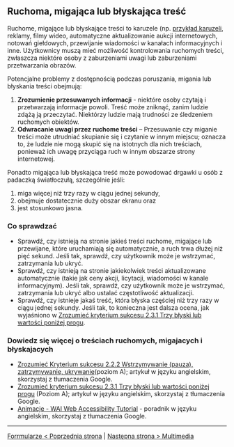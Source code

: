 ## Ruchoma, migająca lub błyskająca treść

Ruchome, migające lub błyskające treści to karuzele (np. [przykład karuzeli](https://www.w3.org/WAI/tutorials/carousels/animations/#c), reklamy, filmy wideo, automatyczne aktualizowanie aukcji internetowych, notowań giełdowych, przewijanie wiadomości w kanałach informacyjnych i inne. Użytkownicy muszą mieć możliwość kontrolowania ruchomych treści, zwłaszcza niektóre osoby z zaburzeniami uwagi lub zaburzeniami przetwarzania obrazów.

Potencjalne problemy z dostępnością podczas poruszania, migania lub błyskania treści obejmują:
1.	**Zrozumienie przesuwanych informacji** - niektóre osoby czytają i przetwarzają informacje powoli. Treść może zniknąć, zanim ludzie zdążą ją przeczytać. Niektórzy ludzie mają trudności ze śledzeniem ruchomych obiektów.
2.	**Odwracanie uwagi przez ruchome treści** – Przesuwanie czy miganie  treści może utrudniać skupianie się i czytanie w innym miejscu; oznacza to, że ludzie nie mogą skupić się na istotnych dla nich treściach, ponieważ ich uwagę przyciąga ruch w innym obszarze strony internetowej.

Ponadto migająca lub błyskająca treść może powodować drgawki u osób z padaczką światłoczułą, szczególnie jeśli:

1.	miga więcej niż trzy razy w ciągu jednej sekundy,
2.	obejmuje dostatecznie duży obszar ekranu oraz
3.	jest stosunkowo jasna.

### Co sprawdzać
-	Sprawdź, czy istnieją na stronie jakieś treści ruchome, migające lub przewijane, które uruchamiają się automatycznie, a ruch trwa dłużej niż pięć sekund. Jeśli tak, sprawdź, czy użytkownik może je wstrzymać, zatrzymania lub ukryć.
-	Sprawdź, czy istnieją na stronie jakiekolwiek treści aktualizowane automatycznie (takie jak ceny akcji, licytacji, wiadomości w kanale informacyjnym). Jeśli tak, sprawdź, czy użytkownik może je wstrzymać, zatrzymania lub ukryć albo ustalać częstotliwość aktualizacji.
-	Sprawdź, czy istnieje jakaś treść, która błyska częściej niż trzy razy w ciągu jednej sekundy. Jeśli tak, to konieczna jest dalsza ocena, jak wyjaśniono w [Zrozumieć kryterium sukcesu 2.3.1 Trzy błyski lub wartości poniżej progu](https://www.w3.org/WAI/WCAG21/Understanding/three-flashes-or-below-threshold.html).


### Dowiedz się więcej o treściach ruchomych, migajacych i błyskajacych  
-	[Zrozumieć Kryterium sukcesu 2.2.2 Wstrzymywanie (pauza), zatrzymywanie, ukrywanie](https://www.w3.org/WAI/WCAG21/Understanding/pause-stop-hide.html)(poziom A); artykuł w języku angielskim, skorzystaj z tłumaczenia Google.	
-	[Zrozumieć kryterium sukcesu 2.3.1 Trzy błyski lub wartości poniżej progu](https://www.w3.org/WAI/WCAG21/Understanding/three-flashes-or-below-threshold.html) (Poziom A); artykuł w języku angielskim, skorzystaj z tłumaczenia Google.
-	[Animacje - WAI Web Accessibility Tutorial](https://www.w3.org/WAI/tutorials/carousels/animations/) - poradnik w języku angielskim, skorzystaj z tłumaczenia Google.


-------------------------------------
[Forrmularze &lt; Poprzednia strona](testy/07_P_formularze.md) | [Następna strona &gt; Multimedia](09_P_multimedia.md)